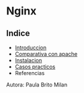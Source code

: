 # Nginx
## Indice
- [Introduccion](introducion.md)
- [Comparativa con apache](comparativa.md)
- [Instalacion](instalacion.md)
- [Casos practicos](practicos.md)
- Referencias
  

Autora: Paula Brito Milan
